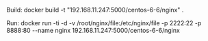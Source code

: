 Build:
    docker build -t "192.168.11.247:5000/centos-6-6/nginx" .

Run:
    docker run -ti -d -v /root/nginx/file:/etc/nginx/file -p 2222:22 -p 8888:80 --name nginx 192.168.11.247:5000/centos-6-6/nginx
